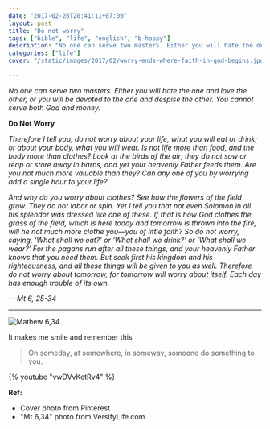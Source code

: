 ```yaml
---
date: "2017-02-26T20:41:11+07:00"
layout: post
title: "Do not worry"
tags: ["bible", "life", "english", "b-happy"]
description: "No one can serve two masters. Either you will hate the one and love the other, or you will be devoted to the one and despise the other."
categories: ["life"]
cover: "/static/images/2017/02/worry-ends-where-faith-in-god-begins.jpg"

---
```


*No one can serve two masters. Either you will hate the one and love the other, or you will be devoted to the one and despise the other. You cannot serve both God and money.*

**Do Not Worry**

*Therefore I tell you, do not worry about your life, what you will eat or drink; or about your body, what you will wear. Is not life more than food, and the body more than clothes? Look at the birds of the air; they do not sow or reap or store away in barns, and yet your heavenly Father feeds them. Are you not much more valuable than they? Can any one of you by worrying add a single hour to your life?*

*And why do you worry about clothes? See how the flowers of the field grow. They do not labor or spin. Yet I tell you that not even Solomon in all his splendor was dressed like one of these. If that is how God clothes the grass of the field, which is here today and tomorrow is thrown into the fire, will he not much more clothe you—you of little faith? So do not worry, saying, ‘What shall we eat?’ or ‘What shall we drink?’ or ‘What shall we wear?’ For the pagans run after all these things, and your heavenly Father knows that you need them. But seek first his kingdom and his righteousness, and all these things will be given to you as well. Therefore do not worry about tomorrow, for tomorrow will worry about itself. Each day has enough trouble of its own.*

*-- Mt 6, 25-34*

---------------------

![Mathew 6,34](/static/images/2017/02/matthew-6-34.jpg)

It makes me smile and remember this

> On someday, at somewhere, in someway, someone do something to you.

{% youtube "vwDVvKetRv4" %}

**Ref:**

- Cover photo from Pinterest
- "Mt 6,34" photo from VersifyLife.com
